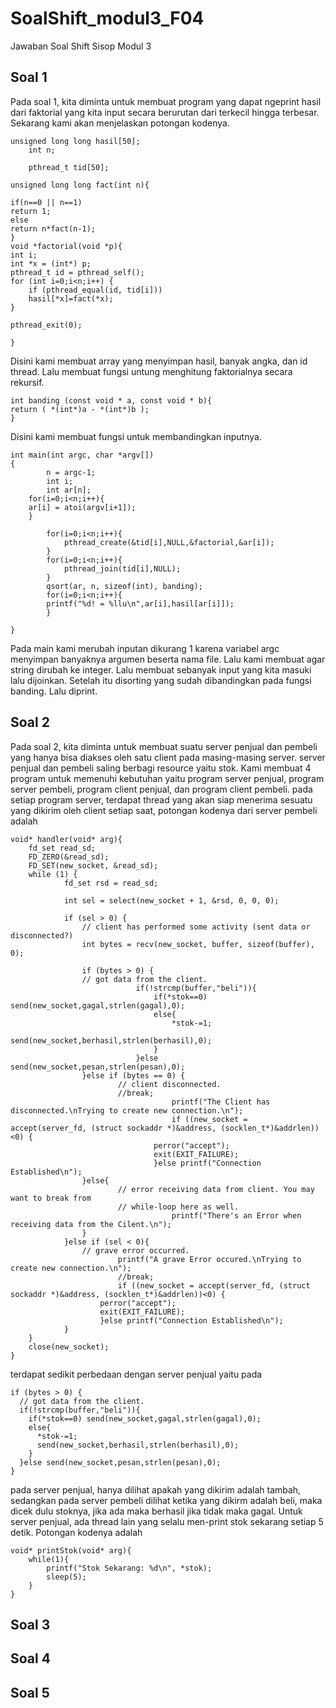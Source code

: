 # SoalShift_modul3_F04
Jawaban Soal Shift Sisop Modul 3

## Soal 1
Pada soal 1, kita diminta untuk membuat program yang dapat ngeprint hasil dari faktorial yang kita input secara berurutan dari terkecil hingga terbesar. Sekarang kami akan menjelaskan potongan kodenya.

	unsigned long long hasil[50];
    	int n;

    	pthread_t tid[50];

	unsigned long long fact(int n){

	if(n==0 || n==1)
	return 1;
	else 
	return n*fact(n-1);
	}
	void *factorial(void *p){
	int i;
	int *x = (int*) p;
	pthread_t id = pthread_self();
	for (int i=0;i<n;i++) {
		if (pthread_equal(id, tid[i]))
		hasil[*x]=fact(*x);
	}

	pthread_exit(0);
 
	}
Disini kami membuat array yang menyimpan hasil, banyak angka, dan id thread. Lalu membuat fungsi untung menghitung faktorialnya secara rekursif.

	int banding (const void * a, const void * b){ 
	return ( *(int*)a - *(int*)b );
	}
Disini kami membuat fungsi untuk membandingkan inputnya.

	int main(int argc, char *argv[])
	{ 
    		n = argc-1;
    		int i;
    		int ar[n];
		for(i=0;i<n;i++){
		ar[i] = atoi(argv[i+1]);
		}

    		for(i=0;i<n;i++){
        		pthread_create(&tid[i],NULL,&factorial,&ar[i]);
    		}
    		for(i=0;i<n;i++){
        		pthread_join(tid[i],NULL);
    		}
    		qsort(ar, n, sizeof(int), banding);
    		for(i=0;i<n;i++){
        	printf("%d! = %llu\n",ar[i],hasil[ar[i]]);
    		}

	}
Pada main kami merubah inputan dikurang 1 karena variabel argc menyimpan banyaknya argumen beserta nama file. Lalu kami membuat agar string dirubah ke integer. Lalu membuat sebanyak input yang kita masuki lalu dijoinkan. Setelah itu disorting yang sudah dibandingkan pada fungsi banding. Lalu diprint.

## Soal 2
Pada soal 2, kita diminta untuk membuat suatu server penjual dan pembeli yang hanya bisa diakses oleh satu client pada masing-masing server. server penjual dan pembeli saling berbagi resource yaitu stok. 
Kami membuat 4 program untuk memenuhi kebutuhan yaitu program server penjual, program server pembeli, program client penjual, dan program client pembeli. pada setiap program server, terdapat thread yang akan siap menerima sesuatu yang dikirim oleh client setiap saat, potongan kodenya dari server pembeli adalah
```
void* handler(void* arg){
	fd_set read_sd;
	FD_ZERO(&read_sd);
   	FD_SET(new_socket, &read_sd);
   	while (1) {
      		fd_set rsd = read_sd;

      		int sel = select(new_socket + 1, &rsd, 0, 0, 0);

      		if (sel > 0) {
         		// client has performed some activity (sent data or disconnected?)
         		int bytes = recv(new_socket, buffer, sizeof(buffer), 0);

         		if (bytes > 0) {
            	// got data from the client.
							if(!strcmp(buffer,"beli")){
								if(*stok==0) send(new_socket,gagal,strlen(gagal),0);
								else{
									*stok-=1;
									send(new_socket,berhasil,strlen(berhasil),0);
								}
							}else send(new_socket,pesan,strlen(pesan),0);
         		}else if (bytes == 0) {
            			// client disconnected.
            			//break;
									printf("The Client has disconnected.\nTrying to create new connection.\n");
									if ((new_socket = accept(server_fd, (struct sockaddr *)&address, (socklen_t*)&addrlen))<0) {
        						perror("accept");
        						exit(EXIT_FAILURE);
    							}else printf("Connection Established\n");
         		}else{
            			// error receiving data from client. You may want to break from
            			// while-loop here as well.
									printf("There's an Error when receiving data from the Cilent.\n");
         		}
      		}else if (sel < 0){
         		// grave error occurred.
						printf("A grave Error occured.\nTrying to create new connection.\n");
						//break;
						if ((new_socket = accept(server_fd, (struct sockaddr *)&address, (socklen_t*)&addrlen))<0) {
        			perror("accept");
        			exit(EXIT_FAILURE);
    				}else printf("Connection Established\n");
      		}
   	}
	close(new_socket);
}
```
terdapat sedikit perbedaan dengan server penjual yaitu pada
```
if (bytes > 0) {
  // got data from the client.
  if(!strcmp(buffer,"beli")){
    if(*stok==0) send(new_socket,gagal,strlen(gagal),0);
    else{
      *stok-=1;
      send(new_socket,berhasil,strlen(berhasil),0);
    }
  }else send(new_socket,pesan,strlen(pesan),0);
}
```
pada server penjual, hanya dilihat apakah yang dikirim adalah tambah, sedangkan pada server pembeli dilihat ketika yang dikirm adalah beli, maka dicek dulu stoknya, jika ada maka berhasil jika tidak maka gagal.
Untuk server penjual, ada thread lain yang selalu men-print stok sekarang setiap 5 detik. Potongan kodenya adalah
```
void* printStok(void* arg){
	while(1){
		printf("Stok Sekarang: %d\n", *stok);
		sleep(5);
	}
}
```
## Soal 3

## Soal 4

## Soal 5
